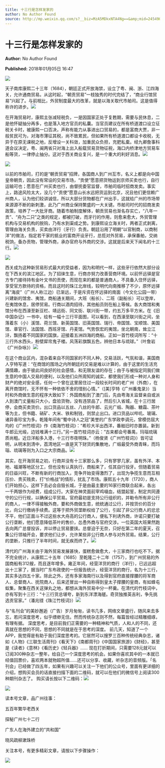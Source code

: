 ```yaml
---
title: 十三行是怎样发家的
author: No Author Found
source: http://mp.weixin.qq.com/s?__biz=MzA5MDkxNTA4Ng==&amp;mid=2454906772&amp;idx=1&amp;sn=868db5a8f2ad7509d709db3a7ab565ce&amp;chksm=87a22ff5b0d5a6e3ad8305e6a9a79bc1e979f6b9e504c28c6dbf9e0fce33a0ae3611fd5207dd#rd
---
```


# 十三行是怎样发家的

**Author:** No Author Found

**Published:** 2018年01月05日 16:47

![](https://mmbiz.qpic.cn/mmbiz_jpg/PJWG74pLsMY6VjSs8icl92DouG8adAGS0ibIkmicA6dYrXchQel1ic3LTtD572I9r9sbW2tOnBvpibgicAXRcdc4p5aA/0?wx_fmt=jpeg)

天子南库康熙二十三年（1684），朝廷正式开放海禁，设立了粤、闽、浙、江四海关，允许通商贸易。从这时起，“朝贡贸易”一枝独秀的时代完结了，“商业行馆贸易”兴起了。与前相比，外贸制度最大的改革，就是以海关取代市舶司。这是值得称许的进步。![](http://mmbiz.qpic.cn/mmbiz_jpg/PJWG74pLsMbIc4eGASLWWZMougBO1Hh9EccQjrCCqpFYgxibrV8HW9gcCQwyDMcycdNKDUbsqiadWKWlyCLBiaJSw/0?wx_fmt=jpeg)

在开海贸易时，康熙主张减轻税负，一是因国家正处于复甦期，需要与民休息，二是他怀疑抽分再多，也是落入地方官员的私囊。当官员建议在所有桥道渡口设立征税关卡时，被康熙一口否决，声称有能力从事进出口贸易的，都是富商大贾，非一般贫民可为，对海市薄征其税，尚不致累民，但如果所有桥道渡口都设卡收税，无异于在原无课税之地，反增设一关科敛，加重民众负担，充肥私槖。经九卿詹事科道会议决定，粤、闽两省只对海上出入船载贸易货物征税，海口内桥津地方贸易车船等货，一律停止抽分。这对于西关商业复兴，是一个重大的利好消息。![](http://mmbiz.qpic.cn/mmbiz_png/PJWG74pLsMbIc4eGASLWWZMougBO1Hh9jicx1PkS3uCt5H2zPxGZ8BNmWIMAvw2mHPX0g84baCXOw0YvdSfErbw/0?wx_fmt=png)

![](http://mmbiz.qpic.cn/mmbiz_jpg/PJWG74pLsMbIc4eGASLWWZMougBO1Hh9SWKEBK8ZvsAvO0Do23fZTdfaeZSCnaK65c3kLZ3QniaD4yjUmxHdvJQ/0?wx_fmt=jpeg)

以前的市舶司，打的是“朝贡贸易”招牌，各国商人到广州互市，名义上都是向中国皇帝朝贡，因此没有常设的交易市场，“贡使”愿意把货物运到京师买卖也行，自行运输可也；愿意在广州买卖也行，由督抚委官监督，市舶司临时招商发卖。事实上，路途风险太大，没几个“贡使”愿意山长水远把货运到北京，况且他们更信赖广州商人，认为他们较讲诚信，所以大部分货物都在广州出手，这就给广州的市场带来源源不断的新刺激，此乃广州商业保持繁盛的一大关键。市舶司时代的招商发卖政策，培养了一大批牙商。随着市舶制度解体，朝贡贸易也渐名存实亡，“八年一贡”、“舟为二只”之类的规定，都被打破，而牙行的作用，则愈来愈大，外贸管理机构与交易机构的脱钩，乃有水到渠成之势。到康熙设立海关时，两者正式剥离，管理由海关负责，买卖由洋行（牙行）负责。朝廷沿用了明朝“以官制商，以商制洋”的做法，指定若干家的抵业的富商开设牙行，总揽对外贸易，承保番舶，交纳税饷，备办贡物，管理外商，承办官府与外商的交涉。这就是后来天下闻名的十三行。![](http://mmbiz.qpic.cn/mmbiz_jpg/PJWG74pLsMbIc4eGASLWWZMougBO1Hh9jZdvM72pBc1giadt12nTyOFtLpCPibpMKtGib3u7CoLQPWbJNgTL4O8icg/0?wx_fmt=jpeg)

![](http://mmbiz.qpic.cn/mmbiz_jpg/PJWG74pLsMbIc4eGASLWWZMougBO1Hh9m53yaHaZQ7XHXpNaowN0c6J7Wn6bBUzEvUrWR278hvLxLvS6WuJSibg/0?wx_fmt=jpeg)

西关成为这种新贸易形式最大的受益者，因为和明代一样，这些牙行依然大部分设在下西关的滨江地区。为了招徕生意，行商亦努力改善营商环境。以前怀远驿是官方专门接待持有金叶文书的贡使，而现在来的都是普通商人，不具备入住怀远驿，享受官方款待的资格，而且这时的珠江北岸线，较明代向南推移了不少，原怀远驿离“海皮”（广州人称江边）已渐远，于是斥资在怀远驿的南面（今文化公园一带）兴建新的馆舍、夷馆，商船通关期间，大班（船长）、二班（副船长）可以登岸，在夷馆休息，居停贸易。行商以酒肉招待，其他船员则在船上等候。各大商馆和夷馆分布在西濠至新豆栏、靖远街、同文街、联兴街一带，约五万多平方米。在《旧中国杂记》一书中，绘有一幅十三行平面图，可以看到，在西濠至联兴街之间，坐落着东（小）溪馆、荷兰馆、新英国馆、旧英国馆、瑞行、帝国馆、宝顺馆、美国馆、章官行、法国馆、西班牙馆、丹麦馆。气势恢宏的夷馆，坐北朝南，耸立江浒，飘扬着不同国家的国旗，迎接着五洲四海的商船。正如一首竹枝词所写：“十三行外水西头，粉壁犀帘鬼子楼。风荡彩旗飘五色，辨他日本与琉球。”（叶詹岩《广州杂咏》）![](http://mmbiz.qpic.cn/mmbiz_jpg/PJWG74pLsMbIc4eGASLWWZMougBO1Hh9PQjqzZtkJBdD0Zdpd3SCSLhnxuzcMTRAdA2bJghnRz7gAAkdu3Y8Dg/0?wx_fmt=jpeg)

在这个商业区内，混杂着来自不同国家的不同人种，交易活跃，气氛和谐，美国商人亨特写道：“在商馆的围场之内所朝廷的交易是难以计算的，由于这里的生活充满情趣，由于彼此间良好的社会感情，和无限友谊的存在；由于与被指定同我们做生意的中国人交易的便利，以及他们众所周知的诚实，都使我们形成一种对人身和财产的绝对安全感，任何一个曾在这里居住过一段较长时间的老广州（外商），在离开商馆时，无不怀有一种依依不舍的惜别心情。”（[美]亨特《广州番鬼录》）当时和外商做生意的程序大致如下：外国商船到了澳门后，先由粤海关监督亲自或派人到澳门丈量船只大小，盘验货物，没有违禁品了，然后引入省城，在十三行居停，会商买卖货价。出口货品以五丝、八丝的牛郎、云光广缎、陶器、糖霜、茶叶等为主，但书籍、硝矿、大米、铁和制钱，则禁止出口。进口货品以哔叽、玻璃、诸异香珍宝为多。乾隆年间有“蜀中诗人之冠”美誉的广东学政李调元，曾模仿屈大均的《广州竹枝词》作《南海竹枝词》：“希珍大半出西洋，番舶旧时亦置装。新到牛郎云光缎，边钱堆满十三行。”另一首竹枝词亦云：“古来都会号番禺，玛瑙琉璃质尚粗。近日洋船多入港，十三行市夜明珠。”（杨俊贤《广州竹枝词》）皆可证明，从明末到清中，荔湾地区一直是天下财货的集散地，广缎最受外商青睐，而玛瑙、琉璃等则为入口之大宗商品。![](http://mmbiz.qpic.cn/mmbiz_jpg/PJWG74pLsMbIc4eGASLWWZMougBO1Hh9EFiaz4MObzN57GP13RROkgiceCFm8PdpbahDSTpHVAG1PEKRKyveicfFg/0?wx_fmt=jpeg)

其实，在开海贸易之初，行商并没有十三家那么多，只有寥寥几家，虽有外洋、本地、福潮等地区分工，但也没有认真执行，商船来了，任其自行投牙。但随着贸易的日益兴旺，不断有新的行商加入，竞争开始变得激烈了，出现为争揽生意而互相压价、贵买贱卖，打“价格战”的情形，扰乱了市场。康熙五十九年（1720），商人们开始担心，这样下去必会自毁长城，于是由最主要的16家行商联合起来，各出一千两银作为经费，组成公行。大家在神灵面前宰鸡啜血，结盟起誓，制定共同遵守的公行行规，以确保公平贸易。官府最初是支持公行组织的，并勒令所有非公行的商人，一律不得接触外商，要和外商做生意，统统通过公行，并按货价的百分比，向公行缴纳手续费。这等于把外贸垄断权给了公行，引起了非公行商人的忿忿不平，他们正面斗不过这些水大舟高的公行商人，便私下利诱外商，许诺只要打破公行垄断，他们愿意降低茶叶的售价，怂恿外商与官府交涉。一位英国大班果然跑去向两广总督投诉，并以停止贸易要挟。总督迫于无奈，只好在第二年的夏天，召集公行领袖开会，要求他们让步，允许某些非公行商人参与对外贸易。结果，公行的垄断，只推行了半年时间，就无疾而终了。![](http://mmbiz.qpic.cn/mmbiz_jpg/PJWG74pLsMbIc4eGASLWWZMougBO1Hh9sufGibLkGdKUicOeIl2Q3bvNgTH973gWGEdo1lVWtcOklA23rbSt4biaA/0?wx_fmt=jpeg)

清代的广州海关由于海外贸易发展甚快，蛋糕愈做愈大，十三家商行也吃不下。据不完全统计，从康熙二十五年（1685）至乾隆二十二年（1757），到广州贸易的外国商船有312艘，而且逐年增多。雍正年间，经营洋货的商行（洋行），已远远超出十三家了，据当时广东布政使的一份报告统计，经营洋货的商行，名为十三行，其实多达四五十家。除此之外，还有多家海南行以及得到官府直接撑腰的将军商人、总督商人、抚院商人，后来还冒出一种自称得到皇太子撑腰的皇商，有如蜂屯蚁集，聚集在西关这弹丸之地，都想从海外贸易中分一杯羹。在清代的竹枝词中，亦有写到十三行：“十三行货总堪夸，新到东洋漂海艖。奇货独推英吉利，争先挑选贡官家。”（潘兆铿《珠江竹枝词》）![](https://mmbiz.qpic.cn/mmbiz_png/fgnkxfGnnkQOXicvmAQG04fXvhS1hMZEZsibbdgmfQkPaqzQ55TnAPibwJRLKUXic73b9IVdPLTxVibgB2MvnKa2bmw/0?wx_fmt=png)

与“名刊会”的美妙邂逅（广告）岁月匆匆，读书几多，网络文章盛行，随风来去多忘，若问深度思考，似乎缥缈无住。然而传统杂志则不然，每篇皆经过精雕细琢，有理有据。 深度思考，是目前我们正需要的一种精神和气质，人和人的不同，还真就在思想的不同，思想的不同就是在于思考的深度。 前几天，知道了一个APP，我觉得是有助于我们深度思考的。它居然可以搜罗三百种传统经典杂志，诸如《人物》《三联生活周刊》《看天下》《南都周刊》《中国国家旅游》《财经》，甚至是《读者》《意林》《看历史》《轻兵器》…… 现在打折期间，只需要128元就可以订阅300种杂志一整年，给自己一个深度思考的机会。如果你喜欢其中的一本就已经值回票价，喜欢两本就物超所值……还可以分享、收藏，听杂志的音频版。「名刊会」已经做了四五年，如果有兴趣可以关注一下他们的公众号，里面有更详细的介绍，想购买会员的话直接扫描下面的二维码，就可以在他们的微信号上阅读300种期刊杂志了。 购买请长按以下二维码：![](http://mmbiz.qpic.cn/mmbiz_jpg/PJWG74pLsMYyZzTXCtqdcIunDdBWKOicbv4DNiaDjia7bV6jpT3LX89SiamNCKDMicVlBJc1smXBdujiaDib0rfqkVXsQ/0?wx_fmt=jpeg)



![](http://mmbiz.qpic.cn/mmbiz_gif/PJWG74pLsMYf2b50xFTbTsibmjv5gNVOxZegUj8mrKtpuzCpBAYnQw9duHfIcNnUzicicnGUSv4EWPSTRAPvV9g3w/0?wx_fmt=gif)

读本号文章，品广州往事：

五百年繁华老西关

探秘广州七十二行

广东人在海外建立的“共和国”

晓风疏柳漱珠桥

关注本号，有更多精彩文章，请按以下步骤操作：

![](https://mmbiz.qpic.cn/mmbiz_png/PJWG74pLsMbxzxSWsbSxWa401icEeDUWiawxAxbdgTq3LmtribGicfmgEgabFONInhdrQRwY9Y4pmxRGlAoaQAaMDA/0?wx_fmt=png)

